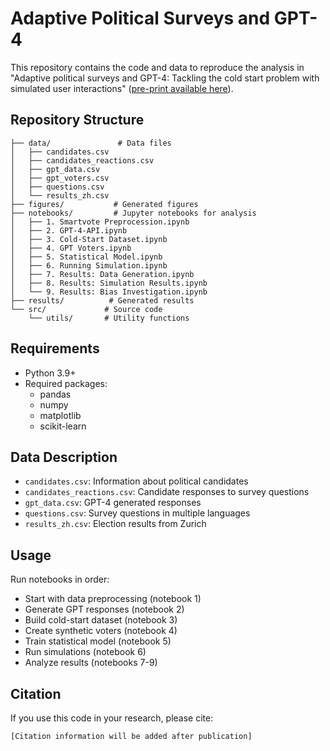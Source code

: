 # Adaptive Political Surveys and GPT-4

This repository contains the code and data to reproduce the analysis in "Adaptive political surveys and GPT-4: Tackling the cold start problem with simulated user interactions" ([pre-print available here](https://arxiv.org/pdf/2503.09311)).

## Repository Structure

```
├── data/               # Data files
│   ├── candidates.csv
│   ├── candidates_reactions.csv 
│   ├── gpt_data.csv
│   ├── gpt_voters.csv
│   ├── questions.csv
│   └── results_zh.csv
├── figures/           # Generated figures
├── notebooks/         # Jupyter notebooks for analysis
│   ├── 1. Smartvote Preprocession.ipynb
│   ├── 2. GPT-4-API.ipynb
│   ├── 3. Cold-Start Dataset.ipynb
│   ├── 4. GPT Voters.ipynb
│   ├── 5. Statistical Model.ipynb
│   ├── 6. Running Simulation.ipynb
│   ├── 7. Results: Data Generation.ipynb
│   ├── 8. Results: Simulation Results.ipynb
│   └── 9. Results: Bias Investigation.ipynb
├── results/          # Generated results
└── src/             # Source code
    └── utils/       # Utility functions
```

## Requirements

- Python 3.9+
- Required packages:
  - pandas
  - numpy
  - matplotlib
  - scikit-learn

## Data Description

- `candidates.csv`: Information about political candidates
- `candidates_reactions.csv`: Candidate responses to survey questions
- `gpt_data.csv`: GPT-4 generated responses
- `questions.csv`: Survey questions in multiple languages
- `results_zh.csv`: Election results from Zurich

## Usage

Run notebooks in order:
   - Start with data preprocessing (notebook 1)
   - Generate GPT responses (notebook 2)
   - Build cold-start dataset (notebook 3)
   - Create synthetic voters (notebook 4)
   - Train statistical model (notebook 5)
   - Run simulations (notebook 6)
   - Analyze results (notebooks 7-9)

## Citation

If you use this code in your research, please cite:

```
[Citation information will be added after publication]
```